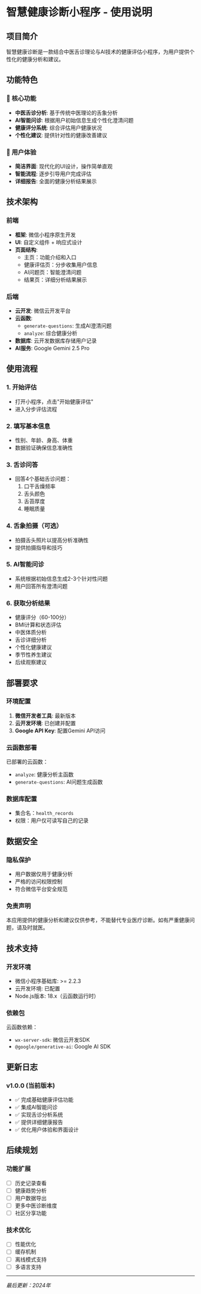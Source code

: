 # 智慧健康诊断小程序 - 使用说明

## 项目简介

智慧健康诊断是一款结合中医舌诊理论与AI技术的健康评估小程序，为用户提供个性化的健康分析和建议。

## 功能特色

### 🏥 核心功能
- **中医舌诊分析**: 基于传统中医理论的舌象分析
- **AI智能问诊**: 根据用户初始信息生成个性化澄清问题
- **健康评分系统**: 综合评估用户健康状况
- **个性化建议**: 提供针对性的健康改善建议

### 📱 用户体验
- **简洁界面**: 现代化的UI设计，操作简单直观
- **智能流程**: 逐步引导用户完成评估
- **详细报告**: 全面的健康分析结果展示

## 技术架构

### 前端
- **框架**: 微信小程序原生开发
- **UI**: 自定义组件 + 响应式设计
- **页面结构**:
  - 主页：功能介绍和入口
  - 健康评估页：分步收集用户信息
  - AI问题页：智能澄清问题
  - 结果页：详细分析结果展示

### 后端
- **云开发**: 微信云开发平台
- **云函数**:
  - `generate-questions`: 生成AI澄清问题
  - `analyze`: 综合健康分析
- **数据库**: 云开发数据库存储用户记录
- **AI服务**: Google Gemini 2.5 Pro

## 使用流程

### 1. 开始评估
- 打开小程序，点击"开始健康评估"
- 进入分步评估流程

### 2. 填写基本信息
- 性别、年龄、身高、体重
- 数据验证确保信息准确性

### 3. 舌诊问答
- 回答4个基础舌诊问题：
  1. 口干舌燥频率
  2. 舌头颜色
  3. 舌苔厚度
  4. 睡眠质量

### 4. 舌象拍摄（可选）
- 拍摄舌头照片以提高分析准确性
- 提供拍摄指导和技巧

### 5. AI智能问诊
- 系统根据初始信息生成2-3个针对性问题
- 用户回答所有澄清问题

### 6. 获取分析结果
- 健康评分（60-100分）
- BMI计算和状态评估
- 中医体质分析
- 舌诊详细分析
- 个性化健康建议
- 季节性养生建议
- 后续观察建议

## 部署要求

### 环境配置
1. **微信开发者工具**: 最新版本
2. **云开发环境**: 已创建并配置
3. **Google API Key**: 配置Gemini API访问

### 云函数部署
已部署的云函数：
- `analyze`: 健康分析主函数
- `generate-questions`: AI问题生成函数

### 数据库配置
- 集合名：`health_records`
- 权限：用户仅可读写自己的记录

## 数据安全

### 隐私保护
- 用户数据仅用于健康分析
- 严格的访问权限控制
- 符合微信平台安全规范

### 免责声明
本应用提供的健康分析和建议仅供参考，不能替代专业医疗诊断。如有严重健康问题，请及时就医。

## 技术支持

### 开发环境
- 微信小程序基础库: >= 2.2.3
- 云开发环境: 已配置
- Node.js版本: 18.x（云函数运行时）

### 依赖包
云函数依赖：
- `wx-server-sdk`: 微信云开发SDK
- `@google/generative-ai`: Google AI SDK

## 更新日志

### v1.0.0 (当前版本)
- ✅ 完成基础健康评估功能
- ✅ 集成AI智能问诊
- ✅ 实现舌诊分析系统
- ✅ 提供详细健康报告
- ✅ 优化用户体验和界面设计

## 后续规划

### 功能扩展
- [ ] 历史记录查看
- [ ] 健康趋势分析
- [ ] 用户数据导出
- [ ] 更多中医诊断维度
- [ ] 社区分享功能

### 技术优化
- [ ] 性能优化
- [ ] 缓存机制
- [ ] 离线模式支持
- [ ] 多语言支持

---

*最后更新：2024年*